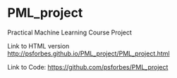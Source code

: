 # PML_project
Practical Machine Learning Course Project

Link to HTML version http://psforbes.github.io/PML_project/PML_project.html

Link to Code: https://github.com/psforbes/PML_project